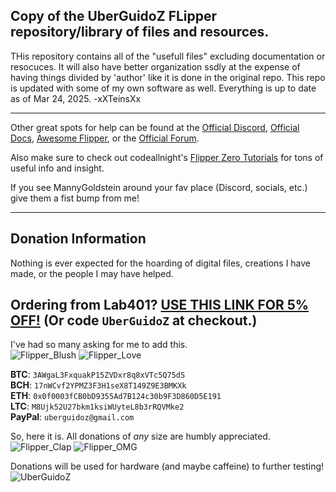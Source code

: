 ## Copy of the UberGuidoZ FLipper repository/library of files and resources. 

THis repository contains all of the "usefull files" excluding documentation or resocuces. It will also have better organization ssdly at the expense of having things divided by 'author' like it is done in the original repo. This repo is updated with some of my own software as well. Everything is up to date as of Mar 24, 2025.
-xXTeinsXx

-----

Other great spots for help can be found at the [Official Discord](https://discord.com/invite/flipper), [Official Docs](https://docs.flipperzero.one/), [Awesome Flipper](https://github.com/djsime1/awesome-flipperzero), or the [Official Forum](https://forum.flipperzero.one/).

Also make sure to check out codeallnight's [Flipper Zero Tutorials](https://github.com/jamisonderek/flipper-zero-tutorials) for tons of useful info and insight.

If you see MannyGoldstein around your fav place (Discord, socials, etc.) give them a fist bump from me!

-----

## Donation Information

Nothing is ever expected for the hoarding of digital files, creations I have made, or the people I may have helped.

## Ordering from Lab401? [USE THIS LINK FOR 5% OFF!](https://lab401.com/r?id=vsmgoc) (Or code `UberGuidoZ` at checkout.)

I've had so many asking for me to add this.<br>
![Flipper_Blush](https://user-images.githubusercontent.com/57457139/183561666-4424a3cc-679b-4016-a368-24f7e7ad0a88.jpg) ![Flipper_Love](https://user-images.githubusercontent.com/57457139/183561692-381d37bd-264f-4c88-8877-e58d60d9be6e.jpg)

**BTC**: `3AWgaL3FxquakP15ZVDxr8q8xVTc5Q75dS`<br>
**BCH**: `17nWCvf2YPMZ3F3H1seX8T149Z9E3BMKXk`<br>
**ETH**: `0x0f0003fCB0bD9355Ad7B124c30b9F3D860D5E191`<br>
**LTC**: `M8Ujk52U27bkm1ksiWUyteL8b3rRQVMke2`<br>
**PayPal**: `uberguidoz@gmail.com`

So, here it is. All donations of *any* size are humbly appreciated.<br>
![Flipper_Clap](https://user-images.githubusercontent.com/57457139/183561789-2e853ede-8ef7-41e8-a67c-716225177e5d.jpg) ![Flipper_OMG](https://user-images.githubusercontent.com/57457139/183561787-e21bdc1e-b316-4e67-b327-5129503d0313.jpg)

Donations will be used for hardware (and maybe caffeine) to further testing!<br>
![UberGuidoZ](https://cdn.discordapp.com/emojis/1000632669622767686.gif)
